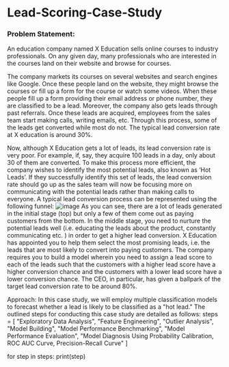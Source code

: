 # Lead-Scoring-Case-Study
### Problem Statement:
An education company named X Education sells online courses to industry professionals. On any given day, many professionals who are interested in the courses land on their website and browse for courses.

The company markets its courses on several websites and search engines like Google. Once these people land on the website, they might browse the courses or fill up a form for the course or watch some videos. When these people fill up a form providing their email address or phone number, they are classified to be a lead. Moreover, the company also gets leads through past referrals. Once these leads are acquired, employees from the sales team start making calls, writing emails, etc. Through this process, some of the leads get converted while most do not. The typical lead conversion rate at X education is around 30%.

Now, although X Education gets a lot of leads, its lead conversion rate is very poor. For example, if, say, they acquire 100 leads in a day, only about 30 of them are converted. To make this process more efficient, the company wishes to identify the most potential leads, also known as ‘Hot Leads’. If they successfully identify this set of leads, the lead conversion rate should go up as the sales team will now be focusing more on communicating with the potential leads rather than making calls to everyone.  A typical lead conversion process can be represented using the following funnel:
![image](https://github.com/aadhyaa12/Lead-Scoring-Case-Study/assets/142929250/8df748df-8fc6-4f33-8a0d-85f095f89c01)
As you can see, there are a lot of leads generated in the initial stage (top) but only a few of them come out as paying customers from the bottom. In the middle stage, you need to nurture the potential leads well (i.e. educating the leads about the product, constantly communicating etc. ) in order to get a higher lead conversion.
X Education has appointed you to help them select the most promising leads, i.e. the leads that are most likely to convert into paying customers. The company requires you to build a model wherein you need to assign a lead score to each of the leads such that the customers with a higher lead score have a higher conversion chance and the customers with a lower lead score have a lower conversion chance. The CEO, in particular, has given a ballpark of the target lead conversion rate to be around 80%.

Approach:
In this case study, we will employ multiple classification models to forecast whether a lead is likely to be classified as a "hot lead." The outlined steps for conducting this case study are detailed as follows:
steps = [
    "Exploratory Data Analysis",
    "Feature Engineering",
    "Outlier Analysis",
    "Model Building",
    "Model Performance Benchmarking",
    "Model Performance Evaluation",
    "Model Diagnosis Using Probability Calibration, ROC AUC Curve, Precision-Recall Curve"
]

for step in steps:
    print(step)
